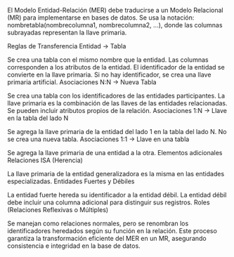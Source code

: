 El Modelo Entidad-Relación (MER) debe traducirse a un Modelo Relacional (MR) para implementarse en bases de datos. Se usa la notación:
nombretabla(nombrecolumna1, nombrecolumna2, ...), donde las columnas subrayadas representan la llave primaria.

Reglas de Transferencia
Entidad → Tabla

Se crea una tabla con el mismo nombre que la entidad.
Las columnas corresponden a los atributos de la entidad.
El identificador de la entidad se convierte en la llave primaria.
Si no hay identificador, se crea una llave primaria artificial.
Asociaciones N:N → Nueva Tabla

Se crea una tabla con los identificadores de las entidades participantes.
La llave primaria es la combinación de las llaves de las entidades relacionadas.
Se pueden incluir atributos propios de la relación.
Asociaciones 1:N → Llave en la tabla del lado N

Se agrega la llave primaria de la entidad del lado 1 en la tabla del lado N.
No se crea una nueva tabla.
Asociaciones 1:1 → Llave en una tabla

Se agrega la llave primaria de una entidad a la otra.
Elementos adicionales
Relaciones ISA (Herencia)

La llave primaria de la entidad generalizadora es la misma en las entidades especializadas.
Entidades Fuertes y Débiles

La entidad fuerte hereda su identificador a la entidad débil.
La entidad débil debe incluir una columna adicional para distinguir sus registros.
Roles (Relaciones Reflexivas o Múltiples)

Se manejan como relaciones normales, pero se renombran los identificadores heredados según su función en la relación.
Este proceso garantiza la transformación eficiente del MER en un MR, asegurando consistencia e integridad en la base de datos.
